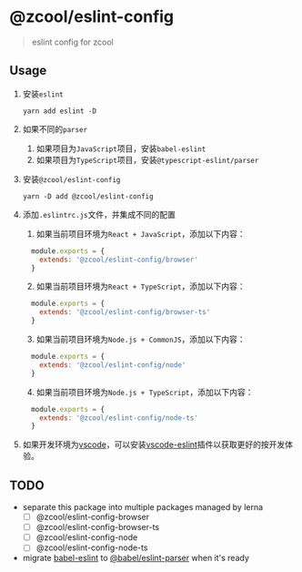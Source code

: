 # @zcool/eslint-config
> eslint config for zcool

## Usage
1. 安装`eslint`
   ```shell
   yarn add eslint -D
   ```

2. 如果不同的`parser`
   1. 如果项目为`JavaScript`项目，安装`babel-eslint`
   2. 如果项目为`TypeScript`项目，安装`@typescript-eslint/parser`

3. 安装`@zcool/eslint-config`
   ```shell
   yarn -D add @zcool/eslint-config
   ```

4. 添加`.eslintrc.js`文件，并集成不同的配置

   1. 如果当前项目环境为`React + JavaScript`，添加以下内容：
   ```js
     module.exports = {
       extends: '@zcool/eslint-config/browser'
     }
   ```

   2. 如果当前项目环境为`React + TypeScript`，添加以下内容：
   ```js
     module.exports = {
       extends: '@zcool/eslint-config/browser-ts'
     }
   ```

   3. 如果当前项目环境为`Node.js + CommonJS`，添加以下内容：
   ```js
     module.exports = {
       extends: '@zcool/eslint-config/node'
     }
   ```

   4. 如果当前项目环境为`Node.js + TypeScript`，添加以下内容：
   ```js
     module.exports = {
       extends: '@zcool/eslint-config/node-ts'
     }
   ```

5. 如果开发环境为[vscode](https://github.com/Microsoft/vscode)，可以安装[vscode-eslint](https://github.com/Microsoft/vscode-eslint)插件以获取更好的按开发体验。

## TODO
- separate this package into multiple packages managed by lerna
  - [ ] @zcool/eslint-config-browser
  - [ ] @zcool/eslint-config-browser-ts
  - [ ] @zcool/eslint-config-node
  - [ ] @zcool/eslint-config-node-ts
- migrate [babel-eslint](https://github.com/babel/babel-eslint) to [@babel/eslint-parser](https://github.com/babel/babel/tree/master/eslint/babel-eslint-parser) when it's ready
